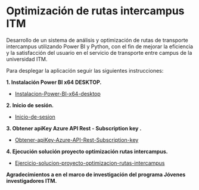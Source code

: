 # Optimización de rutas intercampus ITM
Desarrollo de un sistema de análisis y optimización de rutas de transporte  intercampus utilizando Power BI y Python, con el fin de mejorar la  eficiencia y la satisfacción del usuario en el servicio de transporte entre campus de la universidad ITM.

Para desplegar la aplicación seguir las siguientes instrucciones:

**1. Instalación Power BI x64 DESKTOP.**

- [Instalacion-Power-BI-x64-desktop](https://github.com/sanrulo1030/Optimizacion-rutas-autobus-intercampus-ITM/blob/main/Instalacion-Power-BI-x64-desktop/Guia-instalacion-Power-BI-x64-bits.md)

**2. Inicio de sesión.**

- [Inicio-de-sesion](https://github.com/sanrulo1030/Optimizacion-rutas-autobus-intercampus-ITM/blob/main/Inicio-de-sesion/Inicio-de-sesion-power-BI-desktop-y-online.md)

**3. Obtener apiKey Azure API Rest - Subscription key .**

- [Obtener-apiKey-Azure-API-Rest-Subscription-key](https://github.com/sanrulo1030/Optimizacion-rutas-autobus-intercampus-ITM/blob/main/Azure%20API%20Rest%20-%20Subscription%20key/Subscripcion-key%E2%80%93Azure-Maps.md)

**4. Ejecución solución proyecto optimización rutas intercampus.**

- [Ejercicio-solucion-proyecto-optimizacion-rutas-intercampus](https://github.com/sanrulo1030/Optimizacion-rutas-autobus-intercampus-ITM/blob/main/Ejecucion-solucion-proyecto-optimizaci%C3%B3n-rutas-intercampus/Ejecucion-solucion-proyecto-optimizacion-rutas-intercampus.md)



**Agradecimientos a en el marco de investigación del programa Jóvenes investigadores ITM.** 

